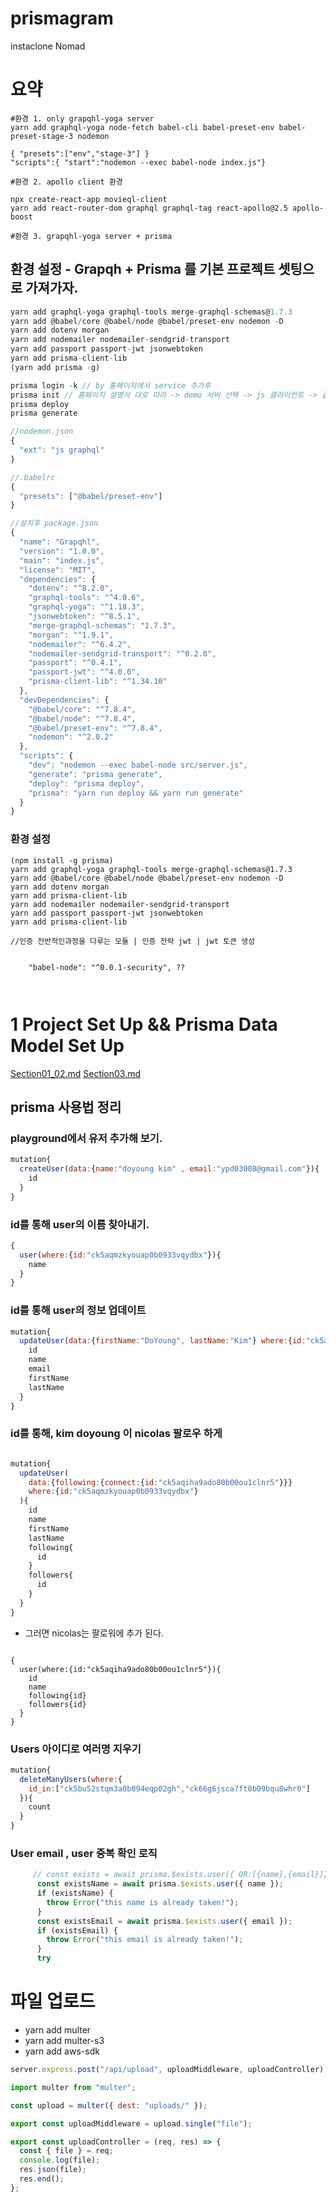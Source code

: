 # prismagram

instaclone Nomad

# 요약

```
#환경 1. only grapqhl-yoga server
yarn add graphql-yoga node-fetch babel-cli babel-preset-env babel-preset-stage-3 nodemon

{ "presets":["env","stage-3"] }
"scripts":{ "start":"nodemon --exec babel-node index.js"}

#환경 2. apollo client 환경

npx create-react-app movieql-client
yarn add react-router-dom graphql graphql-tag react-apollo@2.5 apollo-boost

#환경 3. grapqhl-yoga server + prisma

```

## 환경 설정 - Grapqh + Prisma 를 기본 프로젝트 셋팅으로 가져가자.

```js
yarn add graphql-yoga graphql-tools merge-graphql-schemas@1.7.3
yarn add @babel/core @babel/node @babel/preset-env nodemon -D
yarn add dotenv morgan
yarn add nodemailer nodemailer-sendgrid-transport
yarn add passport passport-jwt jsonwebtoken
yarn add prisma-client-lib
(yarn add prisma -g)
```

```js
prisma login -k // by 홈페이지에서 service 추가후
prisma init // 홈페이지 설명서 대로 따라 -> demo 서버 선택 -> js 클라이언트 -> 끝!
prisma deploy
prisma generate
```

```js
//nodemon.json
{
  "ext": "js graphql"
}

```

```js
//.babelrc
{
  "presets": ["@babel/preset-env"]
}

```

```js
//설치후 package.json
{
  "name": "Grapqhl",
  "version": "1.0.0",
  "main": "index.js",
  "license": "MIT",
  "dependencies": {
    "dotenv": "^8.2.0",
    "graphql-tools": "^4.0.6",
    "graphql-yoga": "^1.18.3",
    "jsonwebtoken": "^8.5.1",
    "merge-graphql-schemas": "1.7.3",
    "morgan": "^1.9.1",
    "nodemailer": "^6.4.2",
    "nodemailer-sendgrid-transport": "^0.2.0",
    "passport": "^0.4.1",
    "passport-jwt": "^4.0.0",
    "prisma-client-lib": "^1.34.10"
  },
  "devDependencies": {
    "@babel/core": "^7.8.4",
    "@babel/node": "^7.8.4",
    "@babel/preset-env": "^7.8.4",
    "nodemon": "^2.0.2"
  },
  "scripts": {
    "dev": "nodemon --exec babel-node src/server.js",
    "generate": "prisma generate",
    "deploy": "prisma deploy",
    "prisma": "yarn run deploy && yarn run generate"
  }
}

```

### 환경 설정

```
(npm install -g prisma)
yarn add graphql-yoga graphql-tools merge-graphql-schemas@1.7.3
yarn add @babel/core @babel/node @babel/preset-env nodemon -D
yarn add dotenv morgan
yarn add prisma-client-lib
yarn add nodemailer nodemailer-sendgrid-transport
yarn add passport passport-jwt jsonwebtoken
yarn add prisma-client-lib

//인증 전반적인과정을 다루는 모듈 | 인증 전략 jwt | jwt 토큰 생성


    "babel-node": "^0.0.1-security", ??



```

# 1 Project Set Up && Prisma Data Model Set Up

[Section01_02.md](./Docs/Section01_02.md)
[Section03.md](./Docs/Section03.md)

## prisma 사용법 정리

### playground에서 유저 추가해 보기.

```js
mutation{
  createUser(data:{name:"doyoung kim" , email:"ypd03008@gmail.com"}){
    id
  }
}
```

### id를 통해 user의 이름 찾아내기.

```js
{
  user(where:{id:"ck5aqmzkyouap0b0933vqydbx"}){
    name
  }
}
```

### id를 통해 user의 정보 업데이트

```js
mutation{
  updateUser(data:{firstName:"DoYoung", lastName:"Kim"} where:{id:"ck5aqmzkyouap0b0933vqydbx"}){
    id
    name
    email
    firstName
    lastName
  }
}
```

### id를 통해, kim doyoung 이 nicolas 팔로우 하게

```js

mutation{
  updateUser(
    data:{following:{connect:{id:"ck5aqiha9ado80b00ou1clnr5"}}}
    where:{id:"ck5aqmzkyouap0b0933vqydbx"}
  ){
    id
    name
    firstName
    lastName
    following{
      id
    }
    followers{
      id
    }
  }
}
```

- 그러면 nicolas는 팔로워에 추가 된다.

```

{
  user(where:{id:"ck5aqiha9ado80b00ou1clnr5"}){
    id
    name
    following{id}
    followers{id}
  }
}
```

### Users 아이디로 여러명 지우기

```js
mutation{
  deleteManyUsers(where:{
    id_in:["ck5bu52stqm3a0b094eqp02gh","ck66g6jsca7ft0b09bqu8whr0"]
  }){
    count
  }
}
```

### User email , user 중복 확인 로직

```js
     // const exists = await prisma.$exists.user({ OR:[{name},{email}]})
      const existsName = await prisma.$exists.user({ name });
      if (existsName) {
        throw Error("this name is already taken!");
      }
      const existsEmail = await prisma.$exists.user({ email });
      if (existsEmail) {
        throw Error("this email is already taken!");
      }
      try
```

# 파일 업로드

- yarn add multer
- yarn add multer-s3
- yarn add aws-sdk

```js
server.express.post("/api/upload", uploadMiddleware, uploadController);
```

```js
import multer from "multer";

const upload = multer({ dest: "uploads/" });

export const uploadMiddleware = upload.single("file");

export const uploadController = (req, res) => {
  const { file } = req;
  console.log(file);
  res.json(file);
  res.end();
};
```
